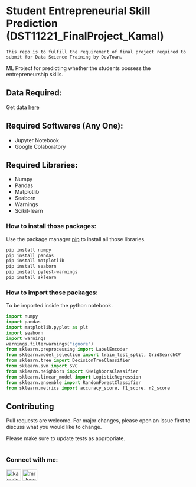 # Student Entrepreneurial Skill Prediction (DST11221_FinalProject_Kamal)
```
This repo is to fulfill the requirement of final project required to submit for Data Science Training by DevTown.
```

ML Project for predicting whether the students possess the entrepreneurship skills.

## Data Required:
Get data [here](https://www.kaggle.com/tunahandeniz/predict-entrepreneurial-competency/data)


## Required Softwares (Any One):
* Jupyter Notebook
* Google Colaboratory

## Required Libraries:
* Numpy
* Pandas
* Matplotlib
* Seaborn
* Warnings
* Scikit-learn

### How to install those packages:

Use the package manager [pip](https://pip.pypa.io/en/stable/) to install all those libraries.

```bash
pip install numpy
pip install pandas
pip install matplotlib
pip install seaborn
pip install pytest-warnings
pip install sklearn
```

### How to import those packages:
To be imported inside the python notebook.
```python
import numpy
import pandas
import matplotlib.pyplot as plt
import seaborn
import warnings
warnings.filterwarnings("ignore")
from sklearn.preprocessing import LabelEncoder
from sklearn.model_selection import train_test_split, GridSearchCV
from sklearn.tree import DecisionTreeClassifier
from sklearn.svm import SVC
from sklearn.neighbors import KNeighborsClassifier
from sklearn.linear_model import LogisticRegression
from sklearn.ensemble import RandomForestClassifier
from sklearn.metrics import accuracy_score, f1_score, r2_score
```
## Contributing
Pull requests are welcome. For major changes, please open an issue first to discuss what you would like to change.

Please make sure to update tests as appropriate.

#
<h3 align="left">Connect with me:</h3>
<p align="left">
<a href="https://linkedin.com/in/kamalsharma05" target="blank"><img align="center" src="https://raw.githubusercontent.com/rahuldkjain/github-profile-readme-generator/master/src/images/icons/Social/linked-in-alt.svg" alt="kamalsharma05" height="30" width="40" /></a>
<a href="https://instagram.com/mr_kamalsharma" target="blank"><img align="center" src="https://raw.githubusercontent.com/rahuldkjain/github-profile-readme-generator/master/src/images/icons/Social/instagram.svg" alt="mr_kamalsharma" height="30" width="40" /></a>
</p>
